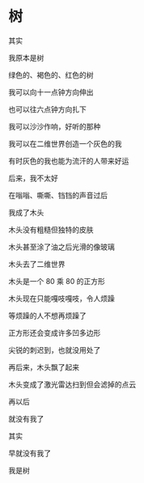 # 树

其实

我原本是树

绿色的、褐色的、红色的树

我可以向十一点钟方向伸出

也可以往六点钟方向扎下

我可以沙沙作响，好听的那种

我可以在二维世界创造一个灰色的我

有时灰色的我也能为流汗的人带来好运

后来，我不太好

在嗡嗡、嘶嘶、铛铛的声音过后

我成了木头

木头没有粗糙但独特的皮肤

木头甚至涂了油之后光滑的像玻璃

木头去了二维世界

木头是一个 80 乘 80 的正方形

木头现在只能嘎吱嘎吱，令人烦躁

等烦躁的人不想再烦躁了

正方形还会变成许多凹多边形

尖锐的刺迟到，也就没用处了

再后来，木头飘了起来

木头变成了激光雷达扫到但会滤掉的点云

再以后

就没有我了

其实

早就没有我了

我是树
